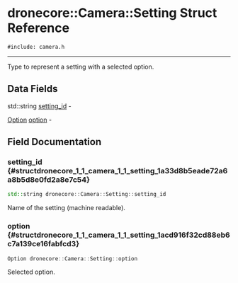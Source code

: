 # dronecore::Camera::Setting Struct Reference
`#include: camera.h`

----


Type to represent a setting with a selected option. 


## Data Fields


std::string [setting_id](#structdronecore_1_1_camera_1_1_setting_1a33d8b5eade72a6a8b5d8e0fd2a8e7c54)  -

[Option](structdronecore_1_1_camera_1_1_option.md) [option](#structdronecore_1_1_camera_1_1_setting_1acd916f32cd88eb6c7a139ce16fabfcd3)  -


## Field Documentation


### setting_id {#structdronecore_1_1_camera_1_1_setting_1a33d8b5eade72a6a8b5d8e0fd2a8e7c54}

```cpp
std::string dronecore::Camera::Setting::setting_id
```


Name of the setting (machine readable).

### option {#structdronecore_1_1_camera_1_1_setting_1acd916f32cd88eb6c7a139ce16fabfcd3}

```cpp
Option dronecore::Camera::Setting::option
```


Selected option.